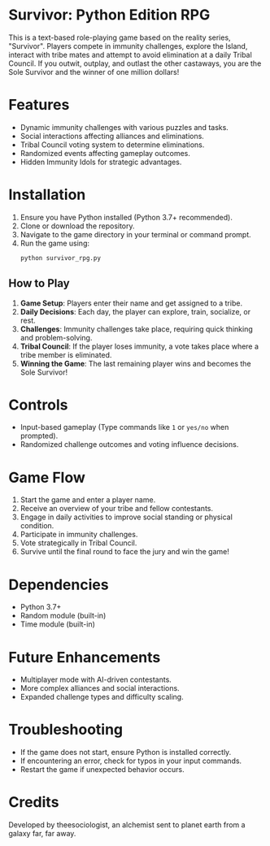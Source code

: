 # Survivor: Python Edition RPG

This is a text-based role-playing game based on the reality series, "Survivor".
Players compete in immunity challenges, explore the Island, interact with tribe
mates and attempt to avoid elimination at a daily Tribal Council. If
you outwit, outplay, and outlast the other castaways, you are the Sole Survivor and
the winner of one million dollars!

# Features
- Dynamic immunity challenges with various puzzles and tasks.
- Social interactions affecting alliances and eliminations.
- Tribal Council voting system to determine eliminations.
- Randomized events affecting gameplay outcomes.
- Hidden Immunity Idols for strategic advantages.

# Installation
1. Ensure you have Python installed (Python 3.7+ recommended).
2. Clone or download the repository.
3. Navigate to the game directory in your terminal or command prompt.
4. Run the game using:
   ```sh
   python survivor_rpg.py
   ```

## How to Play
1. **Game Setup**: Players enter their name and get assigned to a tribe.
2. **Daily Decisions**: Each day, the player can explore, train, socialize, or rest.
3. **Challenges**: Immunity challenges take place, requiring quick thinking and problem-solving.
4. **Tribal Council**: If the player loses immunity, a vote takes place where a tribe member is eliminated.
5. **Winning the Game**: The last remaining player wins and becomes the Sole Survivor!

# Controls
- Input-based gameplay (Type commands like `1` or `yes/no` when prompted).
- Randomized challenge outcomes and voting influence decisions.

# Game Flow
1. Start the game and enter a player name.
2. Receive an overview of your tribe and fellow contestants.
3. Engage in daily activities to improve social standing or physical condition.
4. Participate in immunity challenges.
5. Vote strategically in Tribal Council.
6. Survive until the final round to face the jury and win the game!

# Dependencies
- Python 3.7+
- Random module (built-in)
- Time module (built-in)

# Future Enhancements
- Multiplayer mode with AI-driven contestants.
- More complex alliances and social interactions.
- Expanded challenge types and difficulty scaling.

# Troubleshooting
- If the game does not start, ensure Python is installed correctly.
- If encountering an error, check for typos in your input commands.
- Restart the game if unexpected behavior occurs.

# Credits
Developed by theesociologist, an alchemist sent to planet earth from a galaxy far, far away. 

